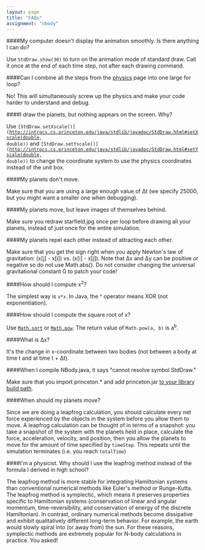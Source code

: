 ```yaml
---
layout: page
title: "FAQs"
assignment: "nbody"
---
```


####My computer doesn't display the animation smoothly. Is there anything I can do? 

Use <code>StdDraw.show(30)</code> to turn on the animation mode of standard draw. Call it once at the end of each time step, not after each drawing command.

####Can I combine all the steps from the [physics](/nbody/1-physics) page into one large for loop?

No! This will simultaneously screw up the physics and make your code harder to understand and debug.

####I draw the planets, but nothing appears on the screen. Why? 

Use <code>[StdDraw.setXscale()](http://introcs.cs.princeton.edu/java/stdlib/javadoc/StdDraw.html#setXscale(double, double))</code> and <code>[StdDraw.setYscale()](http://introcs.cs.princeton.edu/java/stdlib/javadoc/StdDraw.html#setYscale(double, double))</code> to change the coordinate system to use the physics coordinates instead of the unit box.

####My planets don't move. 

Make sure that you are using a large enough value of Δt (we specify 25000, but you might want a smaller one when debugging).

####My planets move, but leave images of themselves behind.

Make sure you redraw starfield.jpg once per loop before drawing all your planets, instead of just once for the entire simulation.

####My planets repel each other instead of attracting each other.

Make sure that you get the sign right when you apply Newton's law of gravitation: (x[j] - x[i]) vs. (x[i] - x[j]). Note that Δx and Δy can be positive or negative so do not use Math.abs(). Do not consider changing the universal gravitational constant G to patch your code!

####How should I compute x<sup>2</sup>? 

The simplest way is <code>x*x</code>. In Java, the ^ operator means XOR (not exponentiation).

####How should I compute the square root of x? 

Use <code>[Math.sqrt](http://docs.oracle.com/javase/8/docs/api/java/lang/Math.html#sqrt-double-)</code> or <code>[Math.pow](http://docs.oracle.com/javase/8/docs/api/java/lang/Math.html#pow-double-double-)</code>. The return value of <code>Math.pow(a, b)</code> is a<sup>b</sup>.

####What is Δx? 

It's the change in x-coordinate between two bodies (not between a body at time t and at time t + Δt).

####When I compile NBody.java, it says "cannot resolve symbol StdDraw." 

Make sure that you import princeton.* and add princeton.jar [to your library build path](http://www.cs.duke.edu/courses/cps004g/fall07/assign/final/shotgun/addlibrary.html).

####When should my planets move?

Since we are doing a leapfrog calculation, you should calculate every net force experienced by the objects in the system before you allow them to move. A leapfrog calculation can be thought of in terms of a snapshot: you take a snapshot of the system with the planets held in place, calculate the force, acceleration, velocity, and position, then you allow the planets to move for the amount of time specified by <code>timeStep</code>. This repeats until the simulation terminates (i.e. you reach <code>totalTime</code>)

####I'm a physicist. Why should I use the leapfrog method instead of the formula I derived in high school? 

The leapfrog method is more stable for integrating Hamiltonian systems than conventional numerical methods like Euler's method or Runge-Kutta. The leapfrog method is symplectic, which means it preserves properties specific to Hamiltonian systems (conservation of linear and angular momentum, time-reversibility, and conservation of energy of the discrete Hamiltonian). In contrast, ordinary numerical methods become dissipative and exhibit qualitatively different long-term behavior. For example, the earth would slowly spiral into (or away from) the sun. For these reasons, symplectic methods are extremely popular for N-body calculations in practice. You asked!

